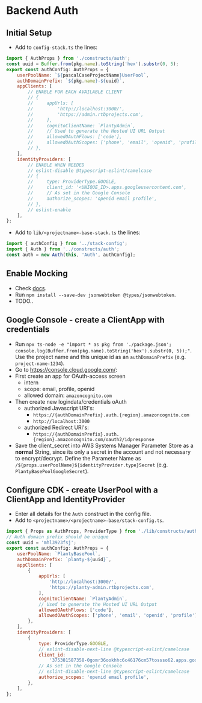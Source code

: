 # Backend Auth

## Initial Setup

- Add to `config-stack.ts` the lines:
```javascript
import { AuthProps } from './constructs/auth';
const uuid = Buffer.from(pkg.name).toString('hex').substr(0, 5);
export const authConfig: AuthProps = {
    userPoolName: `${pascalCaseProjectName}UserPool`,
    authDomainPrefix: `${pkg.name}-${uuid}`,
    appClients: [
        // ENABLE FOR EACH AVAILABLE CLIENT
        // {
        //     appUrls: [
        //         'http://localhost:3000/',
        //         'https://admin.rtbprojects.com',
        //     ],
        //     cognitoClientName: `PlantyAdmin`,
        //     // Used to generate the Hosted UI URL Output
        //     allowedOAuthFlows: ['code'],
        //     allowedOAuthScopes: ['phone', 'email', 'openid', 'profile'],
        // },
    ],
    identityProviders: [
        // ENABLE WHEN NEEDED
        // eslint-disable @typescript-eslint/camelcase
        // {
        //     type: ProviderType.GOOGLE,
        //     client_id: '<UNIQUE_ID>.apps.googleusercontent.com',
        //     // As set in the Google Console
        //     authorize_scopes: 'openid email profile',
        // },
        // eslint-enable
    ],
};
```
- Add to `lib/<projectname>-base-stack.ts` the lines:
```javascript
import { authConfig } from '../stack-config';
import { Auth } from '../constructs/auth';
const auth = new Auth(this, 'Auth', authConfig);
```

## Enable Mocking

- Check [docs](https://aws.amazon.com/premiumsupport/knowledge-center/decode-verify-cognito-json-token/).
- Run `npm install --save-dev jsonwebtoken @types/jsonwebtoken`.
- TODO..

## Google Console - create a ClientApp with credentials

- Run `npx ts-node -e "import * as pkg from './package.json'; console.log(Buffer.from(pkg.name).toString('hex').substr(0, 5));"`. Use the project name and this unique id as an `authDomainPrefix` (e.g. `project-name-1234`).
- Go to https://console.cloud.google.com/:
- First create an app for OAuth-access screen
    - intern
    - scope: email, profile, openid
    - allowed domain: `amazoncognito.com`
- Then create new logindata/credentials oAuth
    - authorized Javascript URI's:
        - `https://{authDomainPrefix}.auth.{region}.amazoncognito.com` 
        - `http://localhost:3000`
    - authorized Redirect URI's:
        - `https://{authDomainPrefix}.auth.{region}.amazoncognito.com/oauth2/idpresponse`
- Save the client_secret into AWS Systems Manager Parameter Store as a **normal** String, since its only a secret in the account and not necessary to encrypt/decrypt. Define the Parameter Name as `/${props.userPoolName}${identityProvider.type}Secret` (e.g. `PlantyBasePoolGoogleSecret`).

## Configure CDK - create UserPool with a ClientApp and IdentityProvider

- Enter all details for the `Auth` construct in the config file.
- Add to `<projectname>/<projectname>-base/stack-config.ts`.
```javascript
import { Props as AuthProps, ProviderType } from './lib/constructs/auth';
// Auth domain prefix should be unique
const uuid = 'mhl3923fsj';
export const authConfig: AuthProps = {
    userPoolName: `PlantyBasePool`,
    authDomainPrefix: `planty-${uuid}`,
    appClients: [
        {
            appUrls: [
                'http://localhost:3000/',
                'https://planty-admin.rtbprojects.com',
            ],
            cognitoClientName: `PlantyAdmin`,
            // Used to generate the Hosted UI URL Output
            allowedOAuthFlows: ['code'],
            allowedOAuthScopes: ['phone', 'email', 'openid', 'profile'],
        },
    ],
    identityProviders: [
        {
            type: ProviderType.GOOGLE,
            // eslint-disable-next-line @typescript-eslint/camelcase
            client_id:
                '375381587358-0gomr36ookhhc6c46176cm57tossso62.apps.googleusercontent.com',
            // As set in the Google Console
            // eslint-disable-next-line @typescript-eslint/camelcase
            authorize_scopes: 'openid email profile',
        },
    ],
};
```
